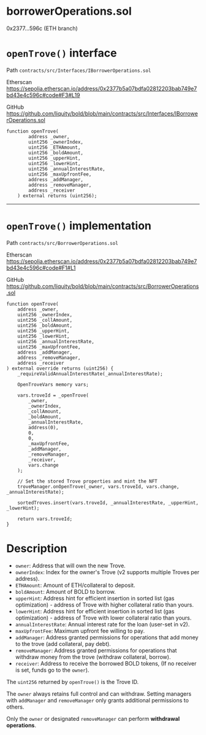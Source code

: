 # borrowerOperations.sol

0x2377…596c (ETH branch)

# `openTrove()` interface

Path `contracts/src/Interfaces/IBorrowerOperations.sol`

Etherscan https://sepolia.etherscan.io/address/0x2377b5a07bdfa02812203bab749e7bd43e4c596c#code#F3#L19

GitHub https://github.com/liquity/bold/blob/main/contracts/src/Interfaces/IBorrowerOperations.sol

```solidity
function openTrove(
        address _owner,
        uint256 _ownerIndex,
        uint256 _ETHAmount,
        uint256 _boldAmount,
        uint256 _upperHint,
        uint256 _lowerHint,
        uint256 _annualInterestRate,
        uint256 _maxUpfrontFee,
        address _addManager,
        address _removeManager,
        address _receiver
    ) external returns (uint256);
```

---

# `openTrove()` implementation

Path `contracts/src/BorrowerOperations.sol`

Etherscan https://sepolia.etherscan.io/address/0x2377b5a07bdfa02812203bab749e7bd43e4c596c#code#F1#L1

GitHub https://github.com/liquity/bold/blob/main/contracts/src/BorrowerOperations.sol

```solidity
function openTrove(
    address _owner,
    uint256 _ownerIndex,
    uint256 _collAmount,
    uint256 _boldAmount,
    uint256 _upperHint,
    uint256 _lowerHint,
    uint256 _annualInterestRate,
    uint256 _maxUpfrontFee,
    address _addManager,
    address _removeManager,
    address _receiver
) external override returns (uint256) {
    _requireValidAnnualInterestRate(_annualInterestRate);

    OpenTroveVars memory vars;

    vars.troveId = _openTrove(
        _owner,
        _ownerIndex,
        _collAmount,
        _boldAmount,
        _annualInterestRate,
        address(0),
        0,
        0,
        _maxUpfrontFee,
        _addManager,
        _removeManager,
        _receiver,
        vars.change
    );

    // Set the stored Trove properties and mint the NFT
    troveManager.onOpenTrove(_owner, vars.troveId, vars.change, _annualInterestRate);

    sortedTroves.insert(vars.troveId, _annualInterestRate, _upperHint, _lowerHint);

    return vars.troveId;
}
```

# Description

- `owner`: Address that will own the new Trove.
- `ownerIndex`: Index for the owner's Trove (v2 supports multiple Troves per address).
- `ETHAmount`: Amount of ETH/collateral to deposit.
- `boldAmount`: Amount of BOLD to borrow.
- `upperHint`: Address hint for efficient insertion in sorted list (gas optimization) - address of Trove with higher collateral ratio than yours.
- `lowerHint`: Address hint for efficient insertion in sorted list (gas optimization) - address of Trove with lower collateral ratio than yours.
- `annualInterestRate`: Annual interest rate for the loan (user-set in v2). 
- `maxUpfrontFee`: Maximum upfront fee willing to pay.
- `addManager`: Address granted permissions for operations that add money to the trove (add collateral, pay debt).
- `removeManager`: Address granted permissions for operations that withdraw money from the trove (withdraw collateral, borrow).
- `receiver`: Address to receive the borrowed BOLD tokens, (If no receiver is set, funds go to the `owner`).

The `uint256` returned by `openTrove()` is the Trove ID.

The `owner` always retains full control and can withdraw. Setting managers with `addManager` and `removeManager` only grants additional permissions to others.

Only the `owner` or designated `removeManager` can perform **withdrawal operations**.